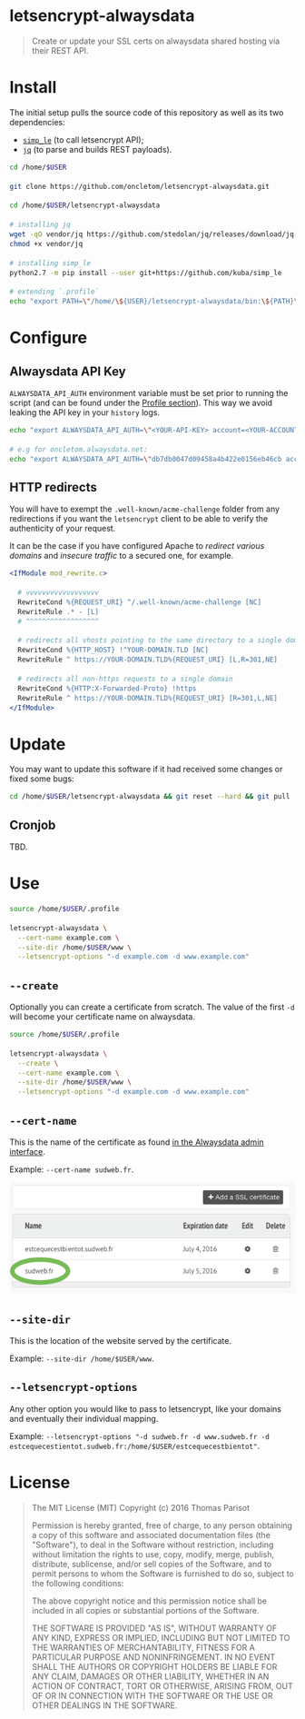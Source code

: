# letsencrypt-alwaysdata

> Create or update your SSL certs on alwaysdata shared hosting via their REST API.

# Install

The initial setup pulls the source code of this repository as well as its two dependencies:

- [`simp_le`](https://github.com/kuba/simp_le) (to call letsencrypt API);
- [`jq`](https://stedolan.github.io/jq/) (to parse and builds REST payloads).

```bash
cd /home/$USER

git clone https://github.com/oncletom/letsencrypt-alwaysdata.git

cd /home/$USER/letsencrypt-alwaysdata

# installing jq
wget -qO vendor/jq https://github.com/stedolan/jq/releases/download/jq-1.5/jq-linux64
chmod +x vendor/jq

# installing simp_le
python2.7 -m pip install --user git+https://github.com/kuba/simp_le

# extending `.profile`
echo "export PATH=\"/home/\${USER}/letsencrypt-alwaysdata/bin:\${PATH}\"" >> /home/$USER/.profile
```

# Configure

## Alwaysdata API Key

`ALWAYSDATA_API_AUTH` environment variable must be set prior to running the script (and can be found under the [Profile section](https://admin.alwaysdata.com/admin/details/)). This way we avoid leaking the API key in your `history` logs.

```bash
echo "export ALWAYSDATA_API_AUTH=\"<YOUR-API-KEY> account=<YOUR-ACCOUNT>:\"" >> /home/$USER/.profile

# e.g for oncletom.alwaysdata.net:
echo "export ALWAYSDATA_API_AUTH=\"db7db0047d09458a4b422e0156eb46cb account=oncletom:\"" >> /home/$USER/.profile
```

## HTTP redirects

You will have to exempt the `.well-known/acme-challenge` folder from any redirections
if you want the `letsencrypt` client to be able to verify the authenticity of your request.

It can be the case if you have configured Apache to *redirect various domains* and *insecure traffic*
to a secured one, for example.

```apache
<IfModule mod_rewrite.c>

  # vvvvvvvvvvvvvvvvvv
  RewriteCond %{REQUEST_URI} ^/.well-known/acme-challenge [NC]
  RewriteRule .* - [L]
  # ^^^^^^^^^^^^^^^^^^

  # redirects all vhosts pointing to the same directory to a single domain
  RewriteCond %{HTTP_HOST} !^YOUR-DOMAIN.TLD [NC]
  RewriteRule ^ https://YOUR-DOMAIN.TLD%{REQUEST_URI} [L,R=301,NE]

  # redirects all non-https requests to a single domain
  RewriteCond %{HTTP:X-Forwarded-Proto} !https
  RewriteRule ^ https://YOUR-DOMAIN.TLD%{REQUEST_URI} [R=301,L,NE]
</IfModule>
```

# Update

You may want to update this software if it had received some changes or fixed some bugs:

```bash
cd /home/$USER/letsencrypt-alwaysdata && git reset --hard && git pull
```

## Cronjob

TBD.

# Use

```bash
source /home/$USER/.profile

letsencrypt-alwaysdata \
  --cert-name example.com \
  --site-dir /home/$USER/www \
  --letsencrypt-options "-d example.com -d www.example.com"
```

## `--create`

Optionally you can create a certificate from scratch. The value of the first `-d` will become your certificate name on alwaysdata.

```bash
source /home/$USER/.profile

letsencrypt-alwaysdata \
  --create \
  --cert-name example.com \
  --site-dir /home/$USER/www \
  --letsencrypt-options "-d example.com -d www.example.com"
```

## `--cert-name`

This is the name of the certificate as found [in the Alwaysdata admin interface](https://admin.alwaysdata.com/ssl/).

Example: `--cert-name sudweb.fr`.

![](alwaysdata-certificate-admin.png)

## `--site-dir`

This is the location of the website served by the certificate.

Example: `--site-dir /home/$USER/www`.

## `--letsencrypt-options`

Any other option you would like to pass to letsencrypt, like your domains and eventually their individual mapping.

Example: `--letsencrypt-options "-d sudweb.fr -d www.sudweb.fr -d estcequecestientot.sudweb.fr:/home/$USER/estcequecestbientot"`.

# License

> The MIT License (MIT)
> Copyright (c) 2016 Thomas Parisot
>
> Permission is hereby granted, free of charge, to any person obtaining a copy of this software and associated documentation files (the "Software"), to deal in the Software without restriction, including without limitation the rights to use, copy, modify, merge, publish, distribute, sublicense, and/or sell copies of the Software, and to permit persons to whom the Software is furnished to do so, subject to the following conditions:
>
> The above copyright notice and this permission notice shall be included in all copies or substantial portions of the Software.
>
> THE SOFTWARE IS PROVIDED "AS IS", WITHOUT WARRANTY OF ANY KIND, EXPRESS OR IMPLIED, INCLUDING BUT NOT LIMITED TO THE WARRANTIES OF MERCHANTABILITY, FITNESS FOR A PARTICULAR PURPOSE AND NONINFRINGEMENT. IN NO EVENT SHALL THE AUTHORS OR COPYRIGHT HOLDERS BE LIABLE FOR ANY CLAIM, DAMAGES OR OTHER LIABILITY, WHETHER IN AN ACTION OF CONTRACT, TORT OR OTHERWISE, ARISING FROM, OUT OF OR IN CONNECTION WITH THE SOFTWARE OR THE USE OR OTHER DEALINGS IN THE SOFTWARE.

